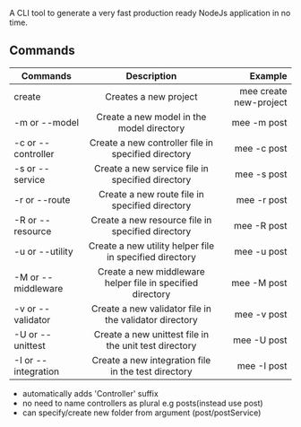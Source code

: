 A CLI tool to generate a very fast production ready NodeJs application in no time.

## Commands

| Commands            |                        Description                         |                Example |
| ------------------- | :--------------------------------------------------------: | ---------------------: |
| create              |                   Creates a new project                    | mee create new-project |
| -m or --model       |         Create a new model in the model directory          |            mee -m post |
| -c or --controller  |    Create a new controller file in specified directory     |            mee -c post |
| -s or --service     |      Create a new service file in specified directory      |            mee -s post |
| -r or --route       |       Create a new route file in specified directory       |            mee -r post |
| -R or --resource    |     Create a new resource file in specified directory      |            mee -R post |
| -u or --utility     |  Create a new utility helper file in specified directory   |            mee -u post |
| -M or --middleware  | Create a new middleware helper file in specified directory |            mee -M post |
| -v or --validator   |   Create a new validator file in the validator directory   |            mee -v post |
| -U or --unittest    |   Create a new unittest file in the unit test directory    |            mee -U post |
| -I or --integration |    Create a new integration file in the test directory     |            mee -I post |

-   automatically adds 'Controller' suffix
-   no need to name controllers as plural e.g posts(instead use post)
-   can specify/create new folder from argument (post/postService)
